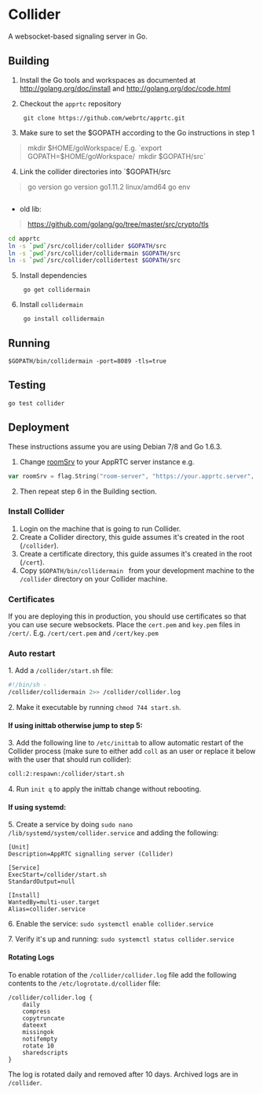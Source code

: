 # Collider

A websocket-based signaling server in Go.

## Building

1. Install the Go tools and workspaces as documented at http://golang.org/doc/install and http://golang.org/doc/code.html

2. Checkout the `apprtc` repository

        git clone https://github.com/webrtc/apprtc.git

3. Make sure to set the $GOPATH according to the Go instructions in step 1
> mkdir $HOME/goWorkspace/
  E.g. `export GOPATH=$HOME/goWorkspace/`
  `mkdir $GOPATH/src`

4. Link the collider directories into `$GOPATH/src
> go version
go version go1.11.2 linux/amd64
> go env
```bash

```
- old lib:
> https://github.com/golang/go/tree/master/src/crypto/tls

```bash 
cd apprtc
ln -s `pwd`/src/collider/collider $GOPATH/src
ln -s `pwd`/src/collider/collidermain $GOPATH/src
ln -s `pwd`/src/collider/collidertest $GOPATH/src
```

5. Install dependencies

        go get collidermain

6. Install `collidermain`

        go install collidermain

## Running

    $GOPATH/bin/collidermain -port=8089 -tls=true

## Testing

    go test collider

## Deployment
These instructions assume you are using Debian 7/8 and Go 1.6.3.

1. Change [roomSrv](https://github.com/webrtc/apprtc/blob/master/src/collider/collidermain/main.go#L16) to your AppRTC server instance e.g.

```go
var roomSrv = flag.String("room-server", "https://your.apprtc.server", "The origin of the room server")
```

2. Then repeat step 6 in the Building section.

### Install Collider
1. Login on the machine that is going to run Collider.
2. Create a Collider directory, this guide assumes it's created in the root (`/collider`).
3. Create a certificate directory, this guide assumes it's created in the root (`/cert`).
4. Copy `$GOPATH/bin/collidermain ` from your development machine to the `/collider` directory on your Collider machine.

### Certificates
If you are deploying this in production, you should use certificates so that you can use secure websockets. Place the `cert.pem` and `key.pem` files in `/cert/`. E.g. `/cert/cert.pem` and `/cert/key.pem`

### Auto restart
1\. Add a `/collider/start.sh` file:

```bash
#!/bin/sh -
/collider/collidermain 2>> /collider/collider.log
```

2\. Make it executable by running `chmod 744 start.sh`.

#### If using inittab otherwise jump to step 5:

3\. Add the following line to `/etc/inittab` to allow automatic restart of the Collider process (make sure to either add `coll` as an user or replace it below with the user that should run collider):
```bash
coll:2:respawn:/collider/start.sh
```
4\. Run `init q` to apply the inittab change without rebooting.

#### If using systemd:

5\. Create a service by doing `sudo nano /lib/systemd/system/collider.service` and adding the following:

```
[Unit]
Description=AppRTC signalling server (Collider)
 
[Service]
ExecStart=/collider/start.sh
StandardOutput=null
 
[Install]
WantedBy=multi-user.target
Alias=collider.service
```
6\. Enable the service: `sudo systemctl enable collider.service`

7\. Verify it's up and running: `sudo systemctl status collider.service`


#### Rotating Logs
To enable rotation of the `/collider/collider.log` file add the following contents to the `/etc/logrotate.d/collider` file:

```
/collider/collider.log {
    daily
    compress
    copytruncate
    dateext
    missingok
    notifempty
    rotate 10
    sharedscripts
}
```

The log is rotated daily and removed after 10 days. Archived logs are in `/collider`.
